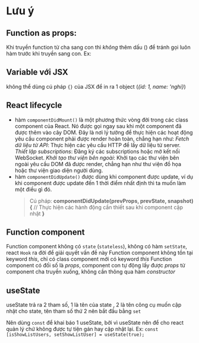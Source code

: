 # Lưu ý

## Function as props:

Khi truyền function từ cha sang con thì _không_ thêm dấu () để tránh gọi luôn hàm trước khi truyền sang con.
Ex: <DisplayInfo listUser={this.state.listUser} handleAddNewUser={this.handleAddNewUser} />

## Variable với JSX

không thể dùng cú pháp `{}` của JSX để in ra 1 object (_{id: 1, name: 'nghi}_)

## React lifecycle

- hàm `componentDidMount()` là một phương thức vòng đời trong các class component của React. Nó được gọi ngay sau khi một component đã được thêm vào cây DOM. Đây là nơi lý tưởng để thực hiện các hoạt động yêu cầu component phải được render hoàn toàn, chẳng hạn như:
  _Fetch dữ liệu từ API_: Thực hiện các yêu cầu HTTP để lấy dữ liệu từ server.
  _Thiết lập subscriptions_: Đăng ký các subscriptions hoặc mở kết nối WebSocket.
  _Khởi tạo thư viện bên ngoài_: Khởi tạo các thư viện bên ngoài yêu cầu DOM đã được render, chẳng hạn như thư viện đồ họa hoặc thư viện giao diện người dùng.
- hàm `componentDidUpdate()` được dùng khi component được update, ví dụ khi component được update đến 1 thời điểm nhất định thì ta muốn làm một điều gì đó.
  > Cú pháp: **componentDidUpdate(prevProps, prevState, snapshot) {**
          // Thực hiện các hành động cần thiết sau khi component cập nhật
  **}**

## Function component

Function component không có `state` (`stateless`), không có hàm `setState`, react `Hook` ra đời để giải quyết vấn đề này
Function component không tồn tại keyword _this_, chỉ có class component mới có keyword _this_
Function component có đối số là _props_, component con tự động lấy được _props_ từ component cha truyền xuống, không cần thông qua hàm _constructor_

## useState

useState trả ra 2 tham số, 1 là tên của state , 2 là tên công cụ muốn cập nhật cho state, tên tham số thứ 2 nên bắt đầu bằng `set`

Nên dùng `const` để khai báo 1 useState, bởi vì useState nên để cho react quản lý chứ không được tự tiện gán hay cập nhật lại.
Ex: `const [isShowListUsers, setShowListUser] = useState(true);`
